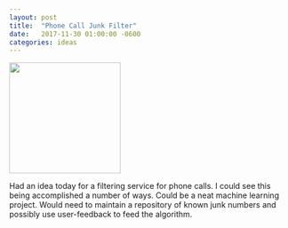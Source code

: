 ```yaml
---
layout: post
title:  "Phone Call Junk Filter"
date:   2017-11-30 01:00:00 -0600
categories: ideas
---
```

<img src="https://64.media.tumblr.com/401357924e68bb9f85553703adf6fc6c/tumblr_o7v17pabm01uj00smo1_500.gifv" height="200" />

Had an idea today for a filtering service for phone calls. I could see this being accomplished a number of ways. Could be a neat machine learning project. Would need to maintain a repository of known junk numbers and possibly use user-feedback to feed the algorithm.